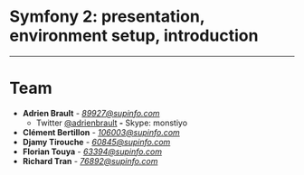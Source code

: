 # Symfony 2: presentation, environment setup, introduction

---

# Team

* **Adrien Brault** - *89927@supinfo.com*
    * Twitter [@adrienbrault](https://twitter.com/AdrienBrault) **-** Skype: monstiyo
* **Clément Bertillon** - *106003@supinfo.com*
* **Djamy Tirouche** - *60845@supinfo.com*
* **Florian Touya** - *63394@supinfo.com*
* **Richard Tran** - *76892@supinfo.com*
